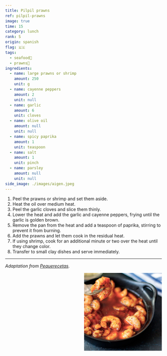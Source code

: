 ```yaml
---
title: Pilpil prawns
ref: pilpil-prawns
image: true
time: 15
category: lunch
rank: S
origin: spanish
flag: 🇪🇸
tags:
  - seafood🦪
  - prawns🦐
ingredients:
  - name: large prawns or shrimp
    amount: 250
    unit: g
  - name: cayenne peppers
    amount: 2
    unit: null
  - name: garlic
    amount: 6
    unit: cloves
  - name: olive oil
    amount: null
    unit: null
  - name: spicy paprika
    amount: 1
    unit: teaspoon
  - name: salt
    amount: 1
    unit: pinch
  - name: parsley
    amount: null
    unit: null
side_image: ./images/aigen.jpeg
---
```


1. Peel the prawns or shrimp and set them aside.
2. Heat the oil over medium heat.
3. Peel the garlic cloves and slice them thinly.
4. Lower the heat and add the garlic and cayenne peppers, frying until the garlic is golden brown.
5. Remove the pan from the heat and add a teaspoon of paprika, stirring to prevent it from burning.
6. Add the prawns and let them cook in the residual heat.
7. If using shrimp, cook for an additional minute or two over the heat until they change color.
8. Transfer to small clay dishes and serve immediately.

---

_Adaptation from [Pequerecetas](https://www.pequerecetas.com/receta/gambas-al-pil-pil/)._

<img src="images/pilpil_prawns.jpg" style="width:250px; float:right;"/>